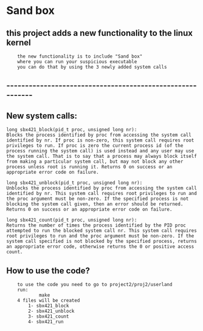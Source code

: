 # Sand box

## this project adds a new functionality to the linux kernel
	
		the new functionality is to include "Sand box"
		where you can run your suspicious executable
		you can do that by using the 3 newly added system calls

##	----------------------------------------------------------


## New system calls:
	
    long sbx421_block(pid_t proc, unsigned long nr): 
    Blocks the process identified by proc from accessing the system call identified by nr. If proc is non-zero, this system call requires root privileges to run. If proc is zero the current process id (of the process running the system call) is used instead and any user may use the system call. That is to say that a process may always block itself from making a particular system call, but may not block any other process unless root is running it. Returns 0 on success or an appropriate error code on failure.

    long sbx421_unblock(pid_t proc, unsigned long nr): 
    Unblocks the process identified by proc from accessing the system call identified by nr. This system call requires root privileges to run and the proc argument must be non-zero. If the specified process is not blocking the system call given, then an error should be returned. Returns 0 on success or an appropriate error code on failure.

    long sbx421_count(pid_t proc, unsigned long nr): 
    Returns the number of times the process identified by the PID proc attempted to run the blocked system call nr. This system call requires root privileges to run and the proc argument must be non-zero. If the system call specified is not blocked by the specified process, returns an appropriate error code, otherwise returns the 0 or positive access count.

## How to use the code?
	
		to use the code you need to go to project2/proj2/userland
		run:
				make
		4 files will be created
			1- sbx421_block
			2- sbx421_unblock
			3- sbx421_count
			4- sbx421_run
